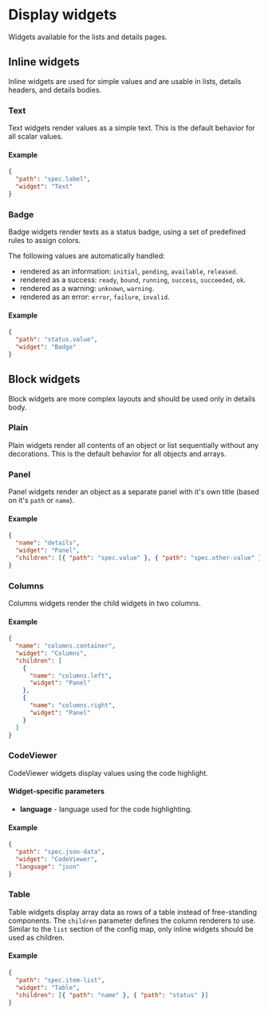 # Display widgets

Widgets available for the lists and details pages.

## Inline widgets

Inline widgets are used for simple values and are usable in lists, details headers, and details bodies.

### Text

Text widgets render values as a simple text. This is the default behavior for all scalar values.

#### Example

```json
{
  "path": "spec.label",
  "widget": "Text"
}
```

### Badge

Badge widgets render texts as a status badge, using a set of predefined rules to assign colors.

The following values are automatically handled:

- rendered as an information: `initial`, `pending`, `available`, `released`.
- rendered as a success: `ready`, `bound`, `running`, `success`, `succeeded`, `ok`.
- rendered as a warning: `unknown`, `warning`.
- rendered as an error: `error`, `failure`, `invalid`.

#### Example

```json
{
  "path": "status.value",
  "widget": "Badge"
}
```

## Block widgets

Block widgets are more complex layouts and should be used only in details body.

### Plain

Plain widgets render all contents of an object or list sequentially without any decorations. This is the default behavior for all objects and arrays.

### Panel

Panel widgets render an object as a separate panel with it's own title (based on it's `path` or `name`).

#### Example

```json
{
  "name": "details",
  "widget": "Panel",
  "children": [{ "path": "spec.value" }, { "path": "spec.other-value" }]
}
```

### Columns

Columns widgets render the child widgets in two columns.

#### Example

```json
{
  "name": "columns.container",
  "widget": "Columns",
  "children": [
    {
      "name": "columns.left",
      "widget": "Panel"
    },
    {
      "name": "columns.right",
      "widget": "Panel"
    }
  ]
}
```

### CodeViewer

CodeViewer widgets display values using the code highlight.

#### Widget-specific parameters

- **language** - language used for the code highlighting.

#### Example

```json
{
  "path": "spec.json-data",
  "widget": "CodeViewer",
  "language": "json"
}
```

### Table

Table widgets display array data as rows of a table instead of free-standing components. The `children` parameter defines the column renderers to use. Similar to the `list` section of the config map, only inline widgets should be used as children.

#### Example

```json
{
  "path": "spec.item-list",
  "widget": "Table",
  "children": [{ "path": "name" }, { "path": "status" }]
}
```
